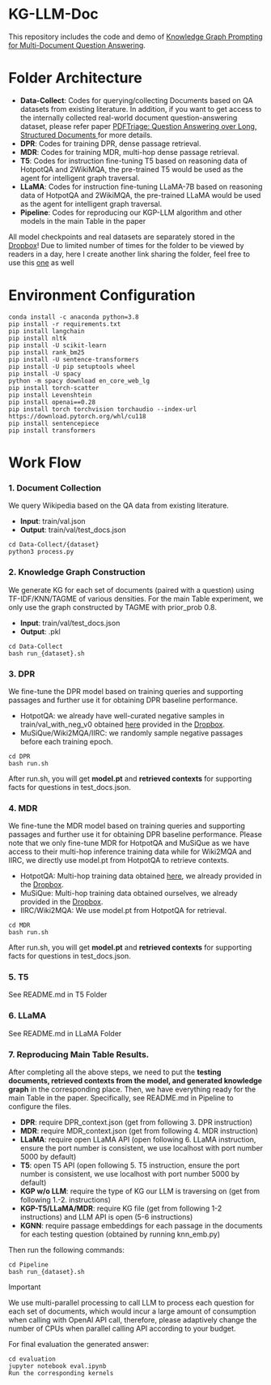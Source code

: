 # KG-LLM-Doc
This repository includes the code and demo of [Knowledge Graph Prompting for Multi-Document Question Answering](https://arxiv.org/abs/2308.11730).


# Folder Architecture
* **Data-Collect**: Codes for querying/collecting Documents based on QA datasets from existing literature. In addition, if you want to get access to the internally collected real-world document question-answering dataset, please refer paper [PDFTriage: Question Answering over Long, Structured Documents
](https://arxiv.org/abs/2309.08872) for more details.
* **DPR**: Codes for training DPR, dense passage retrieval.
* **MDR**: Codes for training MDR, multi-hop dense passage retrieval.
* **T5**: Codes for instruction fine-tuning T5 based on reasoning data of HotpotQA and 2WikiMQA, the pre-trained T5 would be used as the agent for intelligent graph traversal.
* **LLaMA**: Codes for instruction fine-tuning LLaMA-7B based on reasoning data of HotpotQA and 2WikiMQA, the pre-trained LLaMA would be used as the agent for intelligent graph traversal.
* **Pipeline**: Codes for reproducing our KGP-LLM algorithm and other models in the main Table in the paper

All model checkpoints and real datasets are separately stored in the [Dropbox](https://www.dropbox.com/scl/fo/y9ydmvv0bj846klkfdin0/h?rlkey=epyzclz2kbcf2g4iuz0tojlm9&dl=0)!
Due to limited number of times for the folder to be viewed by readers in a day, here I create another link sharing the folder, feel free to use this [one](https://www.dropbox.com/scl/fo/wmx13nemcmnam3f3ndxzc/h?rlkey=m7cv4ttwvj9ehbc1xu3zf3ulh&dl=0) as well

# Environment Configuration
```
conda install -c anaconda python=3.8
pip install -r requirements.txt
pip install langchain
pip install nltk
pip install -U scikit-learn
pip install rank_bm25
pip install -U sentence-transformers
pip install -U pip setuptools wheel
pip install -U spacy
python -m spacy download en_core_web_lg
pip install torch-scatter
pip install Levenshtein
pip install openai==0.28
pip install torch torchvision torchaudio --index-url https://download.pytorch.org/whl/cu118
pip install sentencepiece
pip install transformers
```


# Work Flow
### 1. Document Collection
We query Wikipedia based on the QA data from existing literature.
* **Input**: train/val.json
* **Output**: train/val/test_docs.json
```
cd Data-Collect/{dataset}
python3 process.py
```

### 2. Knowledge Graph Construction
We generate KG for each set of documents (paired with a question) using TF-IDF/KNN/TAGME of various densities. For the main Table experiment, we only use the graph constructed by TAGME with prior_prob 0.8.
* **Input**: train/val/test_docs.json
* **Output**: .pkl
```
cd Data-Collect
bash run_{dataset}.sh
```

### 3. DPR
We fine-tune the DPR model based on training queries and supporting passages and further use it for obtaining DPR baseline performance.

* HotpotQA: we already have well-curated negative samples in train/val_with_neg_v0 obtained [here](https://github.com/facebookresearch/multihop_dense_retrieval) provided in the [Dropbox](https://www.dropbox.com/scl/fo/y9ydmvv0bj846klkfdin0/h?rlkey=epyzclz2kbcf2g4iuz0tojlm9&dl=0).
* MuSiQue/Wiki2MQA/IIRC: we randomly sample negative passages before each training epoch.
```
cd DPR
bash run.sh
```
After run.sh, you will get **model.pt** and **retrieved contexts** for supporting facts for questions in test_docs.json.

### 4. MDR
We fine-tune the MDR model based on training queries and supporting passages and further use it for obtaining DPR baseline performance. Please note that we only fine-tune MDR for HotpotQA and MuSiQue as we have access to their multi-hop inference training data while for Wiki2MQA and IIRC, we directly use model.pt from HotpotQA to retrieve contexts.

* HotpotQA: Multi-hop training data obtained [here](https://github.com/facebookresearch/multihop_dense_retrieval), we already provided in the [Dropbox](https://www.dropbox.com/scl/fo/y9ydmvv0bj846klkfdin0/h?rlkey=epyzclz2kbcf2g4iuz0tojlm9&dl=0).
* MuSiQue: Multi-hop training data obtained ourselves, we already provided in the [Dropbox](https://www.dropbox.com/scl/fo/y9ydmvv0bj846klkfdin0/h?rlkey=epyzclz2kbcf2g4iuz0tojlm9&dl=0).
* IIRC/Wiki2MQA: We use model.pt from HotpotQA for retrieval.
```
cd MDR
bash run.sh
```
After run.sh, you will get **model.pt** and **retrieved contexts** for supporting facts for questions in test_docs.json.

### 5. T5
See README.md in T5 Folder 

### 6. LLaMA
See README.md in LLaMA Folder 


### 7. Reproducing Main Table Results.
After completing all the above steps, we need to put the **testing documents, retrieved contexts from the model, and generated knowledge graph** in the corresponding place. Then, we have everything ready for the main Table in the paper. Specifically, see README.md in Pipeline to configure the files.

* **DPR**: require DPR_context.json (get from following 3. DPR instruction)
* **MDR**: require MDR_context.json (get from following 4. MDR instruction)
* **LLaMA**: require open LLaMA API (open following 6. LLaMA instruction, ensure the port number is consistent, we use localhost with port number 5000 by default)
* **T5**: open T5 API (open following 5. T5 instruction, ensure the port number is consistent, we use localhost with port number 5000 by default)
* **KGP w/o LLM**: require the type of KG our LLM is traversing on (get from following 1.-2. instructions)
* **KGP-T5/LLaMA/MDR**: require KG file (get from following 1-2 instructions) and LLM API is open (5-6 instructions)
* **KGNN**: require passage embeddings for each passage in the documents for each testing question (obtained by running knn_emb.py)

Then run the following commands:
```
cd Pipeline
bash run_{dataset}.sh
```
> [!important]  
> We use multi-parallel processing to call LLM to process each question for each set of documents, which would incur a large amount of consumption when calling with OpenAI API call, therefore, please adaptively change the number of CPUs when parallel calling API according to your budget.

For final evaluation the generated answer:
```
cd evaluation
jupyter notebook eval.ipynb
Run the corresponding kernels
```

